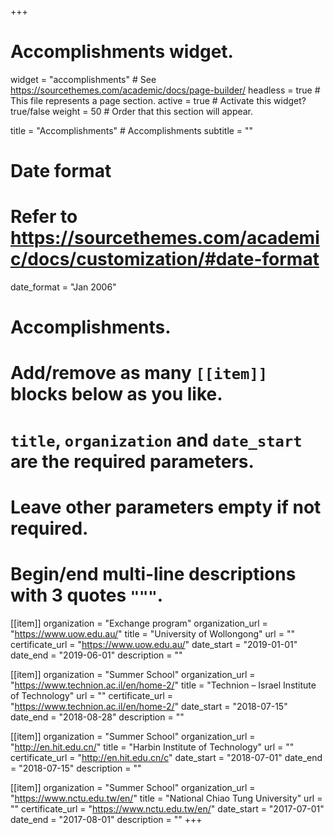 +++
# Accomplishments widget.
widget = "accomplishments"  # See https://sourcethemes.com/academic/docs/page-builder/
headless = true  # This file represents a page section.
active = true  # Activate this widget? true/false
weight = 50  # Order that this section will appear.

title = "Accomplishments" # Accomplish&shy;ments
subtitle = ""

# Date format
#   Refer to https://sourcethemes.com/academic/docs/customization/#date-format
date_format = "Jan 2006"

# Accomplishments.
#   Add/remove as many `[[item]]` blocks below as you like.
#   `title`, `organization` and `date_start` are the required parameters.
#   Leave other parameters empty if not required.
#   Begin/end multi-line descriptions with 3 quotes `"""`.

[[item]]
  organization = "Exchange program"
  organization_url = "https://www.uow.edu.au/"
  title = "University of Wollongong"
  url = ""
  certificate_url = "https://www.uow.edu.au/"
  date_start = "2019-01-01"
  date_end = "2019-06-01"
  description = ""
  
[[item]]
  organization = "Summer School"
  organization_url = "https://www.technion.ac.il/en/home-2/"
  title = "Technion – Israel Institute of Technology"
  url = ""
  certificate_url = "https://www.technion.ac.il/en/home-2/"
  date_start = "2018-07-15"
  date_end = "2018-08-28"
  description = ""
  
[[item]]
  organization = "Summer School"
  organization_url = "http://en.hit.edu.cn/"
  title = "Harbin Institute of Technology"
  url = ""
  certificate_url = "http://en.hit.edu.cn/c"
  date_start = "2018-07-01"
  date_end = "2018-07-15"
  description = ""
  
[[item]]
  organization = "Summer School"
  organization_url = "https://www.nctu.edu.tw/en/"
  title = "National Chiao Tung University"
  url = ""
  certificate_url = "https://www.nctu.edu.tw/en/"
  date_start = "2017-07-01"
  date_end = "2017-08-01"
  description = ""
+++
